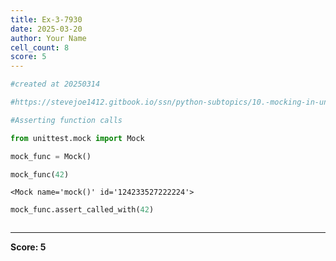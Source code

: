 ```yaml
---
title: Ex-3-7930
date: 2025-03-20
author: Your Name
cell_count: 8
score: 5
---
```


```python
#created at 20250314
```


```python
#https://stevejoe1412.gitbook.io/ssn/python-subtopics/10.-mocking-in-unit-tests
```


```python
#Asserting function calls
```


```python
from unittest.mock import Mock
```


```python
mock_func = Mock()
```


```python
mock_func(42)
```




    <Mock name='mock()' id='124233527222224'>




```python
mock_func.assert_called_with(42)
```


```python

```


---
**Score: 5**